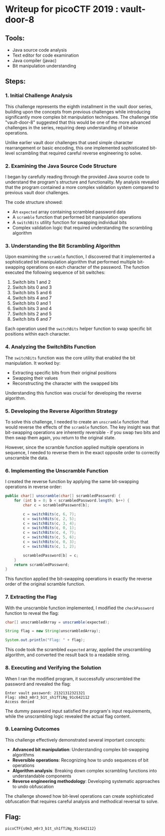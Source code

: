 # Writeup for picoCTF 2019 : vault-door-8

## Tools:
- Java source code analysis
- Text editor for code examination
- Java compiler (javac)
- Bit manipulation understanding

## Steps:

### 1. Initial Challenge Analysis
This challenge represents the eighth installment in the vault door series, building upon the concepts from previous challenges while introducing significantly more complex bit manipulation techniques. The challenge title "vault-door-8" suggested that this would be one of the more advanced challenges in the series, requiring deep understanding of bitwise operations.

Unlike earlier vault door challenges that used simple character rearrangement or basic encoding, this one implemented sophisticated bit-level scrambling that required careful reverse engineering to solve.

### 2. Examining the Java Source Code Structure
I began by carefully reading through the provided Java source code to understand the program's structure and functionality. My analysis revealed that the program contained a more complex validation system compared to previous vault door challenges.

The code structure showed:
- An `expected` array containing scrambled password data
- A `scramble` function that performed bit manipulation operations
- A `switchBits` utility function for swapping individual bits
- Complex validation logic that required understanding the scrambling algorithm

### 3. Understanding the Bit Scrambling Algorithm
Upon examining the `scramble` function, I discovered that it implemented a sophisticated bit manipulation algorithm that performed multiple bit-swapping operations on each character of the password. The function executed the following sequence of bit switches:

1. Switch bits 1 and 2
2. Switch bits 0 and 3
3. Switch bits 5 and 6
4. Switch bits 4 and 7
5. Switch bits 0 and 1
6. Switch bits 3 and 4
7. Switch bits 2 and 5
8. Switch bits 6 and 7

Each operation used the `switchBits` helper function to swap specific bit positions within each character.

### 4. Analyzing the SwitchBits Function
The `switchBits` function was the core utility that enabled the bit manipulation. It worked by:
- Extracting specific bits from their original positions
- Swapping their values
- Reconstructing the character with the swapped bits

Understanding this function was crucial for developing the reverse algorithm.

### 5. Developing the Reverse Algorithm Strategy
To solve this challenge, I needed to create an `unscramble` function that would reverse the effects of the `scramble` function. The key insight was that bit-swapping operations are inherently reversible - if you swap two bits and then swap them again, you return to the original state.

However, since the scramble function applied multiple operations in sequence, I needed to reverse them in the exact opposite order to correctly unscramble the data.

### 6. Implementing the Unscramble Function
I created the reverse function by applying the same bit-swapping operations in reverse order:

```java
public char[] unscramble(char[] scrambledPassword) {
    for (int b = 0; b < scrambledPassword.length; b++) {
        char c = scrambledPassword[b];

        c = switchBits(c, 6, 7);
        c = switchBits(c, 2, 5);
        c = switchBits(c, 3, 4);
        c = switchBits(c, 0, 1);
        c = switchBits(c, 4, 7);
        c = switchBits(c, 5, 6);
        c = switchBits(c, 0, 3);
        c = switchBits(c, 1, 2);

        scrambledPassword[b] = c;
    }
    return scrambledPassword;
}
```

This function applied the bit-swapping operations in exactly the reverse order of the original scramble function.

### 7. Extracting the Flag
With the unscramble function implemented, I modified the `checkPassword` function to reveal the flag:

```java
char[] unscrambledArray = unscramble(expected);

String flag = new String(unscrambledArray);

System.out.println("Flag: " + flag);
```

This code took the scrambled `expected` array, applied the unscrambling algorithm, and converted the result back to a readable string.

### 8. Executing and Verifying the Solution
When I ran the modified program, it successfully unscrambled the password and revealed the flag:

```
Enter vault password: 21321312321321
Flag: s0m3_m0r3_b1t_sh1fTiNg_91c642112
Access denied
```

The dummy password input satisfied the program's input requirements, while the unscrambling logic revealed the actual flag content.

### 9. Learning Outcomes
This challenge effectively demonstrated several important concepts:
- **Advanced bit manipulation**: Understanding complex bit-swapping algorithms
- **Reversible operations**: Recognizing how to undo sequences of bit operations
- **Algorithm analysis**: Breaking down complex scrambling functions into understandable components
- **Reverse engineering methodology**: Developing systematic approaches to undo obfuscation

The challenge showed how bit-level operations can create sophisticated obfuscation that requires careful analysis and methodical reversal to solve.

## Flag:
```picoCTF{s0m3_m0r3_b1t_sh1fTiNg_91c642112}```
